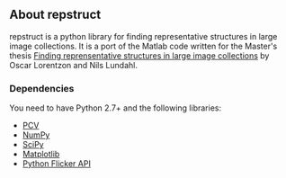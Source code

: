 ## About repstruct

repstruct is a python library for finding representative structures in large image collections. It is a port of the Matlab code written for the Master's thesis [Finding reprensentative structures in large image collections](http://www2.maths.lth.se/vision/education/pages/OscarNils09/) by Oscar Lorentzon and Nils Lundahl.

### Dependencies
You need to have Python 2.7+ and the following libraries:

* [PCV](https://github.com/jesolem/PCV)
* [NumPy](http://numpy.scipy.org/)
* [SciPy](http://scipy.org/)
* [Matplotlib](http://matplotlib.sourceforge.net/)
* [Python Flicker API](https://pypi.python.org/pypi/flickrapi)


